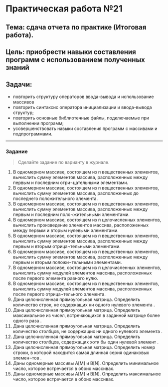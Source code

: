 # Практическая работа №21

## Тема: сдача отчета по практике (Итоговая работа).  
## Цель: приобрести навыки составления программ  с использованием полученных знаний

## Задачи:
* повторить структуру операторов ввода-вывода и использование массивов 
* повторить синтаксис оператора инициализации и ввода-вывода структур;
* повторить основные библиотечные файлы, подключаемые при выполнении программ;
* усовершенствовать  навыки составления  программ с массивами и подпрограммами.


---

### Задание 

> Сделайте задание по варианту в журнале.
1.	В одномерном массиве, состоящем из п вещественных элементов, вычислить сумму элементов массива, расположенных между первым и последним отри¬цательными элементами.
2.	В одномерном массиве, состоящем из п вещественных элементов, вычислить сумму элементов массива, расположенных до последнего положительного элемента.
3.	В одномерном массиве, состоящем из п вещественных элементов, вычислить сумму элементов массива, расположенных между первым и последним поло¬жительными элементами.
4.	В одномерном массиве, состоящем из п целочисленных элементов, вычислить произведение элементов массива, расположенных между первым и вторым нулевыми элементами.
5.	В одномерном массиве, состоящем из п вещественных элементов, вычислить сумму элементов массива, расположенных между первым и вторым отрица¬тельными элементами.
6.	В одномерном массиве, состоящем из п вещественных элементов, вычислить сумму элементов массива, расположенных между первым и вторым положи¬тельными элементами.
7.	В одномерном массиве, состоящем из п целочисленных элементов, вычислить сумму модулей элементов массива, расположенных после первого элемента равного нулю.
8.	В одномерном массиве, состоящем из п вещественных элементов, вычислить сумму модулей элементов массива, расположенных после первого отрица¬тельного элемента.
9.	Дана целочисленная прямоугольная матрица. Определить количество строк, не содержащих ни одного нулевого элемента .
10.	Дана целочисленная прямоугольная матрица. Определить максимальное из чисел, встречающихся в заданной матрице более одного раза .
11.	Дана целочисленная прямоугольная матрица. Определить количество столбцов, не содержащих ни одного нулевого элемента .
12.	Дана целочисленная прямоугольная матрица. Определить количество столбцов, содержащих хотя бы один нулевой элемент .
13.	Дана целочисленная прямоугольная матрица. Определить номер строки, в которой находится самая длинная серия одинаковых элемен¬тов .
14.	Даны одномерные массивы A[M] и  B[N]. Определить минимальное число, которое встречается в обоих массивах.
15.	Даны одномерные массивы A[M] и  B[N]. Определить максимальное число, которое встречается в обоих массивах.
